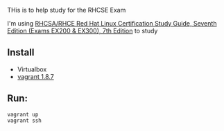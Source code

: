 THis is to help study for the RHCSE Exam

I'm using [RHCSA/RHCE Red Hat Linux Certification Study Guide, Seventh Edition (Exams EX200 & EX300), 7th Edition](https://www.safaribooksonline.com/library/view/rhcsarhce-red-hat/9780071841948/) to study

## Install

- Virtualbox
- [vagrant 1.8.7](https://releases.hashicorp.com/vagrant/1.8.7/)

## Run:

```
vagrant up
vagrant ssh
```


